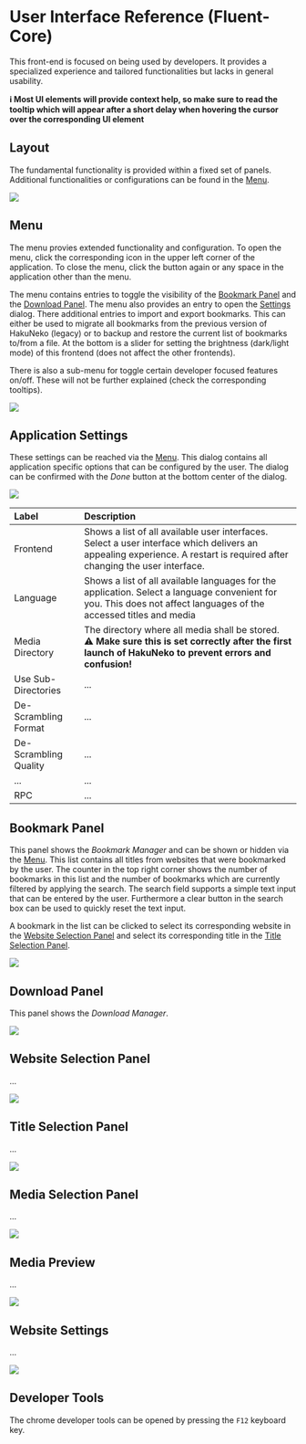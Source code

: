 # User Interface Reference (Fluent-Core)

This front-end is focused on being used by developers.
It provides a specialized experience and tailored functionalities but lacks in general usability.

**ℹ️ Most UI elements will provide context help, so make sure to read the tooltip which will appear after a short delay when hovering the cursor over the corresponding UI element**

## Layout

The fundamental functionality is provided within a fixed set of panels.
Additional functionalities or configurations can be found in the [Menu](#menu).

![](./assets/overview.png)

## Menu

The menu provies extended functionality and configuration.
To open the menu, click the corresponding icon in the upper left corner of the application.
To close the menu, click the button again or any space in the application other than the menu.

The menu contains entries to toggle the visibility of the [Bookmark Panel](#bookmark-panel) and the [Download Panel](#download-panel).
The menu also provides an entry to open the [Settings](#application-settings) dialog.
There additional entries to import and export bookmarks.
This can either be used to migrate all bookmarks from the previous version of HakuNeko (legacy) or to backup and restore the current list of bookmarks to/from a file.
At the bottom is a slider for setting the brightness (dark/light mode) of this frontend (does not affect the other frontends).

There is also a sub-menu for toggle certain developer focused features on/off.
These will not be further explained (check the corresponding tooltips).

![](./assets/menu.png)

## Application Settings

These settings can be reached via the [Menu](#menu).
This dialog contains all application specific options that can be configured by the user.
The dialog can be confirmed with the _Done_ button at the bottom center of the dialog.

![](./assets/settings-application.png)

| Label                 | Description |
| :-------------------- | :---------- |
| Frontend              | Shows a list of all available user interfaces. Select a user interface which delivers an appealing experience. A restart is required after changing the user interface. |
| Language              | Shows a list of all available languages for the application. Select a language convenient for you. This does not affect languages of the accessed titles and media |
| Media Directory       | The directory where all media shall be stored.<br>⚠️ **Make sure this is set correctly after the first launch of HakuNeko to prevent errors and confusion!** |
| Use Sub-Directories   | ... |
| De-Scrambling Format  | ... |
| De-Scrambling Quality | ... |
| ...                   | ... |
| RPC | ... |

## Bookmark Panel

This panel shows the _Bookmark Manager_ and can be shown or hidden via the [Menu](#menu).
This list contains all titles from websites that were bookmarked by the user.
The counter in the top right corner shows the number of bookmarks in this list and the number of bookmarks which are currently filtered by applying the search.
The search field supports a simple text input that can be entered by the user.
Furthermore a clear button in the search box can be used to quickly reset the text input.

A bookmark in the list can be clicked to select its corresponding website in the [Website Selection Panel](#website-selection-panel) and select its corresponding title in the [Title Selection Panel](#title-selection-panel).

![](./assets/panel-bookmarks.png)

## Download Panel

This panel shows the _Download Manager_.

![](./assets/panel-downloads.png)

## Website Selection Panel

...

![](./assets/panel-website.png)

## Title Selection Panel

...

![](./assets/panel-titles.png)

## Media Selection Panel

...

![](./assets/panel-items.png)

## Media Preview

...

![](./assets/preview.png)

## Website Settings

...

![](./assets/settings-website.png)

## Developer Tools

The chrome developer tools can be opened by pressing the `F12` keyboard key.